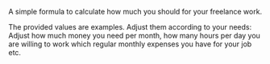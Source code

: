 
A simple formula to calculate how much you should for your freelance work.

The provided values are examples. Adjust them according to your needs: Adjust how much money you need per month, how many hours per day you are willing to work which regular monthly expenses you have for your job etc.
